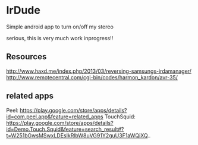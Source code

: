 # IrDude

Simple android app to turn on/off my stereo

serious, this is very much work inprogress!!

## Resources

http://www.haxd.me/index.php/2013/03/reversing-samsungs-irdamanager/
http://www.remotecentral.com/cgi-bin/codes/harmon_kardon/avr-35/


## related apps
Peel:       https://play.google.com/store/apps/details?id=com.peel.app&feature=related_apps
TouchSquid: https://play.google.com/store/apps/details?id=Demo.Touch.Squid&feature=search_result#?t=W251bGwsMSwxLDEsIkRlbW8uVG91Y2guU3F1aWQiXQ..
